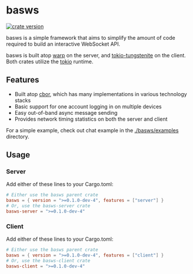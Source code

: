 # basws

[![crate version](https://img.shields.io/crates/v/basws.svg)](https://crates.io/crates/basws)

basws is a simple framework that aims to simplify the amount of code required to build an interactive WebSocket API.

basws is built atop [warp](https://github.com/seanmonstar/warp) on the server, and [tokio-tungstenite](https://github.com/snapview/tokio-tungstenite) on the client. Both crates utilize the [tokio](https://tokio.rs/) runtime.

## Features

- Built atop [cbor](https://cbor.io/), which has many implementations in various technology stacks
- Basic support for one account logging in on multiple devices
- Easy out-of-band async message sending
- Provides network timing statistics on both the server and client

For a simple example, check out chat example in the [./basws/examples](basws/examples) directory.

## Usage

### Server

Add either of these lines to your Cargo.toml:

```toml
# Either use the basws parent crate
basws = { version = ">=0.1.0-dev-4", features = ["server"] }
# Or, use the basws-server crate
basws-server = ">=0.1.0-dev-4"
```

### Client

Add either of these lines to your Cargo.toml:

```toml
# Either use the basws parent crate
basws = { version = ">=0.1.0-dev-4", features = ["client"] }
# Or, use the basws-client crate
basws-client = ">=0.1.0-dev-4"
```

